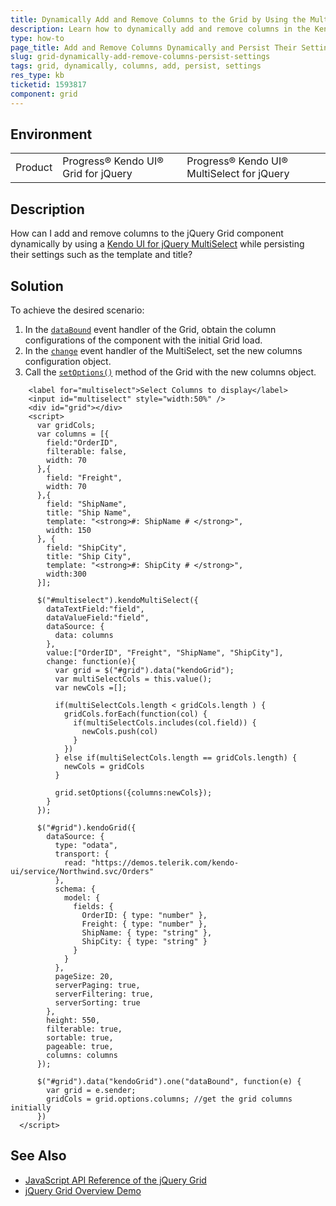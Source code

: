 ```yaml
---
title: Dynamically Add and Remove Columns to the Grid by Using the MultiSelect and Persist Their Settings
description: Learn how to dynamically add and remove columns in the Kendo UI for jQuery Grid by using the MultiSelect component and then persist their settings.
type: how-to
page_title: Add and Remove Columns Dynamically and Persist Their Settings - Kendo UI for jQuery Data Grid
slug: grid-dynamically-add-remove-columns-persist-settings
tags: grid, dynamically, columns, add, persist, settings
res_type: kb
ticketid: 1593817
component: grid
---
```


## Environment

<table>
 <tr>
  <td>Product</td>
  <td>Progress® Kendo UI® Grid for jQuery</td>
  <td>Progress® Kendo UI® MultiSelect for jQuery</td>
 </tr>
</table>

## Description

How can I add and remove columns to the jQuery Grid component dynamically by using a [Kendo UI for jQuery MultiSelect](https://demos.telerik.com/kendo-ui/multiselect/index) while persisting their settings such as the template and title?

## Solution

To achieve the desired scenario:

1. In the [`dataBound`](/api/javascript/ui/grid/events/databound) event handler of the Grid, obtain the column configurations of the component with the initial Grid load.
1. In the [`change`](/api/javascript/ui/multiselect/events/change) event handler of the MultiSelect, set the new columns configuration object.
1. Call the [`setOptions()`](/api/javascript/ui/grid/methods/setoptions) method of the Grid with the new columns object.

```dojo
    <label for="multiselect">Select Columns to display</label>
    <input id="multiselect" style="width:50%" />
    <div id="grid"></div>
    <script>
      var gridCols;
      var columns = [{
        field:"OrderID",
        filterable: false,
        width: 70
      },{
        field: "Freight",
        width: 70
      },{
        field: "ShipName",
        title: "Ship Name",
        template: "<strong>#: ShipName # </strong>",
        width: 150
      }, {
        field: "ShipCity",
        title: "Ship City",
        template: "<strong>#: ShipCity # </strong>",
        width:300
      }];

      $("#multiselect").kendoMultiSelect({
        dataTextField:"field",
        dataValueField:"field",
        dataSource: {
          data: columns
        },
        value:["OrderID", "Freight", "ShipName", "ShipCity"],
        change: function(e){
          var grid = $("#grid").data("kendoGrid");
          var multiSelectCols = this.value();
          var newCols =[];

          if(multiSelectCols.length < gridCols.length ) {
            gridCols.forEach(function(col) {
              if(multiSelectCols.includes(col.field)) {
                newCols.push(col)
              }
            })
          } else if(multiSelectCols.length == gridCols.length) {
            newCols = gridCols
          }

          grid.setOptions({columns:newCols});  
        }
      });

      $("#grid").kendoGrid({
        dataSource: {
          type: "odata",
          transport: {
            read: "https://demos.telerik.com/kendo-ui/service/Northwind.svc/Orders"
          },
          schema: {
            model: {
              fields: {
                OrderID: { type: "number" },
                Freight: { type: "number" },
                ShipName: { type: "string" },
                ShipCity: { type: "string" }
              }
            }
          },
          pageSize: 20,
          serverPaging: true,
          serverFiltering: true,
          serverSorting: true
        },
        height: 550,
        filterable: true,
        sortable: true,
        pageable: true,
        columns: columns
      });

      $("#grid").data("kendoGrid").one("dataBound", function(e) {
        var grid = e.sender;
        gridCols = grid.options.columns; //get the grid columns initially
      })
  </script>
```

## See Also

* [JavaScript API Reference of the jQuery Grid](/api/javascript/ui/grid)
* [jQuery Grid Overview Demo](https://demos.telerik.com/kendo-ui/grid/index)
